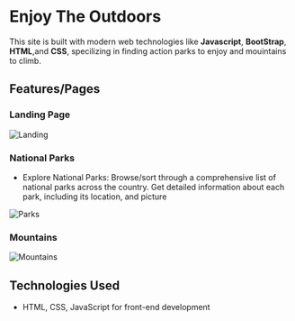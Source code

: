 # Enjoy The Outdoors

This site is built with modern web technologies like **Javascript**, **BootStrap**, **HTML**,and **CSS**, specilizing in finding action parks to enjoy and mouintains to climb.

## Features/Pages

### Landing Page

![Landing](./media/screenshots/index.gif)

### National Parks 
- Explore National Parks: Browse/sort through a comprehensive list of national parks across the country. Get detailed information about each park, including its location, and picture

![Parks](./media/screenshots/parks.gif)

### Mountains


![Mountains](./media/screenshots/mountains.gif)

## Technologies Used

- HTML, CSS, JavaScript for front-end development

